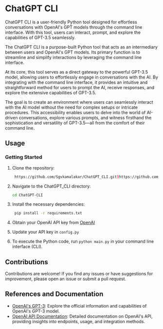 # ChatGPT CLI

ChatGPT CLI is a user-friendly Python tool designed for effortless conversations with OpenAI's GPT models through the command line interface. With this tool, users can interact, prompt, and explore the capabilities of GPT-3.5 seamlessly.

The ChatGPT CLI is a purpose-built Python tool that acts as an intermediary between users and OpenAI's GPT models. Its primary function is to streamline and simplify interactions by leveraging the command line interface.

At its core, this tool serves as a direct gateway to the powerful GPT-3.5 model, allowing users to effortlessly engage in conversations with the AI. By integrating with the command line interface, it provides an intuitive and straightforward method for users to prompt the AI, receive responses, and explore the extensive capabilities of GPT-3.5.

The goal is to create an environment where users can seamlessly interact with the AI model without the need for complex setups or intricate procedures. This accessibility enables users to delve into the world of AI-driven conversations, explore various prompts, and witness firsthand the sophistication and versatility of GPT-3.5—all from the comfort of their command line.

## Usage

### Getting Started

1. Clone the repository:

   ```bash
    https://github.com/Sgvkamalakar/ChatGPT_CLI.git)https://github.com/Sgvkamalakar/ChatGPT_CLI.git

2. Navigate to the ChatGPT_CLI directory:
   ```bash
   cd ChatGPT-CLI     
3. Install the necessary dependencies:
    ```bash
     pip install -r requirements.txt
    
4. Obtain your OpenAI API key from [OpenAI](https://platform.openai.com/api-keys)
5. Update your API key in `config.py`
6. To execute the Python code, run `python main.py` in your command line interface (CLI).

## Contributions
  Contributions are welcome! If you find any issues or have suggestions for improvement, please open an issue or submit a pull request.

## References and Documentation
- [OpenAI's GPT-3](https://openai.com/gpt-3/): Explore the official information and capabilities of OpenAI's GPT-3 model.
- [OpenAI API Documentation](https://platform.openai.com/docs/api-reference): Detailed documentation on OpenAI's API, providing insights into endpoints, usage, and integration methods.
